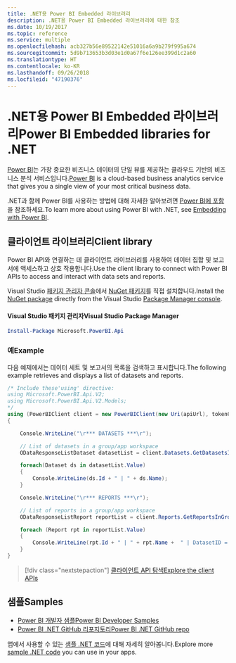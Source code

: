 ```yaml
---
title: .NET용 Power BI Embedded 라이브러리
description: .NET용 Power BI Embedded 라이브러리에 대한 참조
ms.date: 10/19/2017
ms.topic: reference
ms.service: multiple
ms.openlocfilehash: acb327b56e89522142e51016a6a9b279f995a674
ms.sourcegitcommit: 5d9b713653b3d03e1d0a67f6e126ee399d1c2a60
ms.translationtype: HT
ms.contentlocale: ko-KR
ms.lasthandoff: 09/26/2018
ms.locfileid: "47190376"
---
```

# <a name="power-bi-embedded-libraries-for-net"></a><span data-ttu-id="d29a4-103">.NET용 Power BI Embedded 라이브러리</span><span class="sxs-lookup"><span data-stu-id="d29a4-103">Power BI Embedded libraries for .NET</span></span>

<span data-ttu-id="d29a4-104">[Power BI](https://powerbi.microsoft.com/)는 가장 중요한 비즈니스 데이터의 단일 뷰를 제공하는 클라우드 기반의 비즈니스 분석 서비스입니다.</span><span class="sxs-lookup"><span data-stu-id="d29a4-104">[Power BI](https://powerbi.microsoft.com/) is a cloud-based business analytics service that gives you a single view of your most critical business data.</span></span>

<span data-ttu-id="d29a4-105">.NET과 함께 Power BI를 사용하는 방법에 대해 자세한 알아보려면 [Power BI에 포함](https://powerbi.microsoft.com/en-us/documentation/powerbi-developer-embedding/)을 참조하세요.</span><span class="sxs-lookup"><span data-stu-id="d29a4-105">To learn more about using Power BI with .NET, see [Embedding with Power BI](https://powerbi.microsoft.com/en-us/documentation/powerbi-developer-embedding/).</span></span>

## <a name="client-library"></a><span data-ttu-id="d29a4-106">클라이언트 라이브러리</span><span class="sxs-lookup"><span data-stu-id="d29a4-106">Client library</span></span>

<span data-ttu-id="d29a4-107">Power BI API와 연결하는 데 클라이언트 라이브러리를 사용하여 데이터 집합 및 보고서에 액세스하고 상호 작용합니다.</span><span class="sxs-lookup"><span data-stu-id="d29a4-107">Use the client library to connect with Power BI APIs to access and interact with data sets and reports.</span></span>

<span data-ttu-id="d29a4-108">Visual Studio [패키지 관리자 콘솔][PackageManager]에서 [NuGet 패키지](https://www.nuget.org/packages/Microsoft.PowerBI.Api)를 직접 설치합니다.</span><span class="sxs-lookup"><span data-stu-id="d29a4-108">Install the [NuGet package](https://www.nuget.org/packages/Microsoft.PowerBI.Api) directly from the Visual Studio [Package Manager console][PackageManager].</span></span>

#### <a name="visual-studio-package-manager"></a><span data-ttu-id="d29a4-109">Visual Studio 패키지 관리자</span><span class="sxs-lookup"><span data-stu-id="d29a4-109">Visual Studio Package Manager</span></span>

```powershell
Install-Package Microsoft.PowerBI.Api
```

### <a name="example"></a><span data-ttu-id="d29a4-110">예</span><span class="sxs-lookup"><span data-stu-id="d29a4-110">Example</span></span>

<span data-ttu-id="d29a4-111">다음 예제에서는 데이터 세트 및 보고서의 목록을 검색하고 표시합니다.</span><span class="sxs-lookup"><span data-stu-id="d29a4-111">The following example retrieves and displays a list of datasets and reports.</span></span>

```csharp
/* Include these'using' directive:
using Microsoft.PowerBI.Api.V2;
using Microsoft.PowerBI.Api.V2.Models;
*/
using (PowerBIClient client = new PowerBIClient(new Uri(apiUrl), tokenCredentials))
{

    Console.WriteLine("\r*** DATASETS ***\r");

    // List of datasets in a group/app workspace
    ODataResponseListDataset datasetList = client.Datasets.GetDatasetsInGroup(groupId);

    foreach(Dataset ds in datasetList.Value)
    {
        Console.WriteLine(ds.Id + " | " + ds.Name);
    }

    Console.WriteLine("\r*** REPORTS ***\r");

    // List of reports in a group/app workspace
    ODataResponseListReport reportList = client.Reports.GetReportsInGroup(groupId);

    foreach (Report rpt in reportList.Value)
    {
        Console.WriteLine(rpt.Id + " | " + rpt.Name +  " | DatasetID = " + rpt.DatasetId);
    }
}
```

> [!div class="nextstepaction"]
> [<span data-ttu-id="d29a4-112">클라이언트 API 탐색</span><span class="sxs-lookup"><span data-stu-id="d29a4-112">Explore the client APIs</span></span>](https://powerbi.microsoft.com/documentation/powerbi-developer-rest-api-reference/)

## <a name="samples"></a><span data-ttu-id="d29a4-113">샘플</span><span class="sxs-lookup"><span data-stu-id="d29a4-113">Samples</span></span>

* [<span data-ttu-id="d29a4-114">Power BI 개발자 샘플</span><span class="sxs-lookup"><span data-stu-id="d29a4-114">Power BI Developer Samples</span></span>](https://github.com/Microsoft/PowerBI-Developer-Samples)
* [<span data-ttu-id="d29a4-115">Power BI .NET GitHub 리포지토리</span><span class="sxs-lookup"><span data-stu-id="d29a4-115">Power BI .NET GitHub repo</span></span>](https://github.com/Microsoft/PowerBI-CSharp)

<span data-ttu-id="d29a4-116">앱에서 사용할 수 있는 [샘플 .NET 코드](https://azure.microsoft.com/resources/samples/?platform=dotnet)에 대해 자세히 알아봅니다.</span><span class="sxs-lookup"><span data-stu-id="d29a4-116">Explore more [sample .NET code](https://azure.microsoft.com/resources/samples/?platform=dotnet) you can use in your apps.</span></span>

[PackageManager]: https://docs.microsoft.com/nuget/tools/package-manager-console

